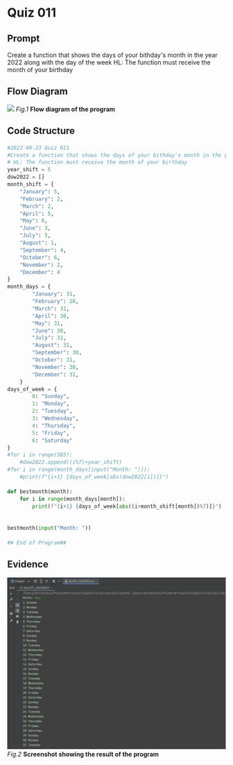 # Quiz 011

## Prompt
Create a function that shows the days of your bithday's month in the year 2022 along with the day of the week
HL: The function must receive the month of your birthday

## Flow Diagram
![](Quiz011_FlowDiagram.jpeg)
*Fig.1* **Flow diagram of the program**
## Code Structure 
```.py
#2022-09-23 Quiz 011
#Create a function that shows the days of your bithday's month in the year 2022 along with the day of the week
# HL: The function must receive the month of your birthday
year_shift = 5
dow2022 = []
month_shift = {
    "January": 5,
    "February": 2,
    "March": 2,
    "April": 5,
    "May": 0,
    "June": 3,
    "July": 5,
    "August": 1,
    "September": 4,
    "October": 6,
    "November": 2,
    "December": 4
}
month_days = {
        "January": 31,
        "February": 28,
        "March": 31,
        "April": 30,
        "May": 31,
        "June": 30,
        "July": 31,
        "August": 31,
        "September": 30,
        "October": 31,
        "November": 30,
        "December": 31,
    }
days_of_week = {
        0: "Sunday",
        1: "Monday",
        2: "Tuesday",
        3: "Wednesday",
        4: "Thursday",
        5: "Friday",
        6: "Saturday"
}
#for i in range(365):
    #dow2022.append((i%7)+year_shift)
#for i in range(month_days[input("Month: ")]):
    #print(f"{i+1} {days_of_week[abs(dow2022[i])]}")

def bestmonth(month):
    for i in range(month_days[month]):
        print(f"{i+1} {days_of_week[abs((i+month_shift[month])%7)]}")


bestmonth(input("Month: "))

## End of Program##
```

## Evidence
![](Quiz011_Evidence.jpg)
*Fig.2* **Screenshot showing the result of the program**
